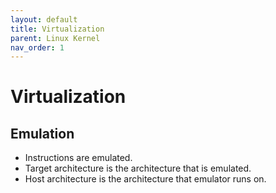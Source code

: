 ```yaml
---
layout: default
title: Virtualization
parent: Linux Kernel
nav_order: 1
---
```


# Virtualization

## Emulation

* Instructions are emulated.
* Target architecture is the architecture that is emulated.
* Host architecture is the architecture that emulator runs on.

<!-- https://linux-kernel-labs.github.io/refs/heads/master/lectures/virt.html -->
